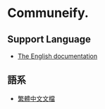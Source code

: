 
# Communeify.

## Support Language

- [The English documentation](/en/index.html)

## 語系

- [繁體中文文檔](/tw/index.html)